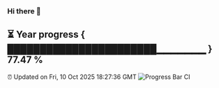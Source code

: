 ### Hi there 👋
⏳ Year progress { ███████████████████████▁▁▁▁▁▁▁ } 77.47 %
---
⏰ Updated on Fri, 10 Oct 2025 18:27:36 GMT
![Progress Bar CI](https://github.com/liununu/liununu/workflows/Progress%20Bar%20CI/badge.svg)
